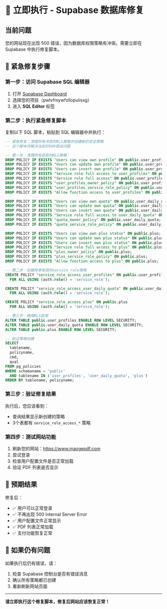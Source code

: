 # 🚨 立即执行 - Supabase 数据库修复

## 当前问题
您的网站现在出现 500 错误，因为数据库权限策略有冲突。需要立即在 Supabase 中执行修复脚本。

## 🚀 紧急修复步骤

### 第一步：访问 Supabase SQL 编辑器
1. 打开 [Supabase Dashboard](https://supabase.com/dashboard)
2. 选择您的项目（pwlvfmywfzllopuiisxg）
3. 进入 **SQL Editor** 标签

### 第二步：执行紧急修复脚本
复制以下 SQL 脚本，粘贴到 SQL 编辑器中并执行：

```sql
-- 紧急修复：清理所有冲突的RLS策略并创建新的安全策略
-- 这个脚本将解决当前的500错误问题

-- 第一步：清理所有现有的RLS策略
DROP POLICY IF EXISTS "Users can view own profile" ON public.user_profiles;
DROP POLICY IF EXISTS "Users can update own profile" ON public.user_profiles;
DROP POLICY IF EXISTS "Users can insert own profile" ON public.user_profiles;
DROP POLICY IF EXISTS "Service role full access to user_profiles" ON public.user_profiles;
DROP POLICY IF EXISTS "Service role full access" ON public.user_profiles;
DROP POLICY IF EXISTS "user_profiles_owner_policy" ON public.user_profiles;
DROP POLICY IF EXISTS "user_profiles_service_role_policy" ON public.user_profiles;
DROP POLICY IF EXISTS "Allow function access to user_profiles" ON public.user_profiles;

DROP POLICY IF EXISTS "Users can view own quota" ON public.user_daily_quota;
DROP POLICY IF EXISTS "Users can update own quota" ON public.user_daily_quota;
DROP POLICY IF EXISTS "Users can insert own quota" ON public.user_daily_quota;
DROP POLICY IF EXISTS "Service role full access to user_daily_quota" ON public.user_daily_quota;
DROP POLICY IF EXISTS "quota_owner_policy" ON public.user_daily_quota;
DROP POLICY IF EXISTS "quota_service_role_policy" ON public.user_daily_quota;

DROP POLICY IF EXISTS "Users can view own plus status" ON public.plus;
DROP POLICY IF EXISTS "Users can update own plus status" ON public.plus;
DROP POLICY IF EXISTS "Users can insert own plus status" ON public.plus;
DROP POLICY IF EXISTS "Service role full access to plus" ON public.plus;
DROP POLICY IF EXISTS "plus_owner_policy" ON public.plus;
DROP POLICY IF EXISTS "plus_service_role_policy" ON public.plus;
DROP POLICY IF EXISTS "Allow function access to plus" ON public.plus;

-- 第二步：创建简单有效的service_role策略
CREATE POLICY "service_role_access_user_profiles" ON public.user_profiles
  FOR ALL USING (auth.role() = 'service_role');

CREATE POLICY "service_role_access_user_daily_quota" ON public.user_daily_quota
  FOR ALL USING (auth.role() = 'service_role');

CREATE POLICY "service_role_access_plus" ON public.plus
  FOR ALL USING (auth.role() = 'service_role');

-- 第三步：确保RLS启用
ALTER TABLE public.user_profiles ENABLE ROW LEVEL SECURITY;
ALTER TABLE public.user_daily_quota ENABLE ROW LEVEL SECURITY;
ALTER TABLE public.plus ENABLE ROW LEVEL SECURITY;

-- 验证策略创建
SELECT 
  tablename,
  policyname,
  cmd,
  qual
FROM pg_policies 
WHERE schemaname = 'public' 
  AND tablename IN ('user_profiles', 'user_daily_quota', 'plus')
ORDER BY tablename, policyname;
```

### 第三步：验证修复结果
执行后，您应该看到：
- 查询结果显示新创建的策略
- 3个表都有 `service_role_access_*` 策略

### 第四步：测试网站功能
1. 刷新您的网站：https://www.maogepdf.com
2. 尝试登录
3. 检查用户配置文件是否正常加载
4. 验证 PDF 列表是否显示

## 🎯 预期结果

修复后：
- ✅ 用户可以正常登录
- ✅ 不再出现 500 Internal Server Error
- ✅ 用户配置文件正常显示
- ✅ PDF 列表正常加载
- ✅ 支付功能恢复正常

## 🚨 如果仍有问题

如果执行后仍有错误，请：
1. 检查 Supabase 控制台是否有错误消息
2. 确认所有策略都已创建
3. 重新刷新网站页面

---

**请立即执行这个修复脚本，修复后网站应该恢复正常！**